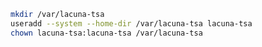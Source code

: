 ﻿```sh
mkdir /var/lacuna-tsa
useradd --system --home-dir /var/lacuna-tsa lacuna-tsa
chown lacuna-tsa:lacuna-tsa /var/lacuna-tsa
```
